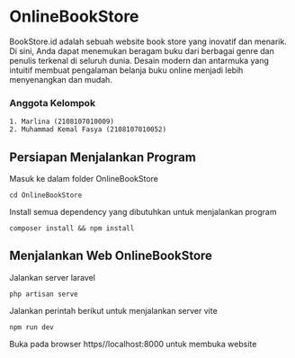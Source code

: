 # OnlineBookStore
BookStore.id adalah sebuah website book store yang inovatif dan menarik. Di sini, Anda dapat menemukan beragam buku dari berbagai genre dan penulis terkenal di seluruh dunia. Desain modern dan antarmuka yang intuitif membuat pengalaman belanja buku online menjadi lebih menyenangkan dan mudah.
 
### Anggota Kelompok
    1. Marlina (2108107010009)
    2. Muhammad Kemal Fasya (2108107010052)

## Persiapan Menjalankan Program
 Masuk ke dalam folder OnlineBookStore
 
    cd OnlineBookStore
    
Install semua dependency yang dibutuhkan untuk menjalankan program

    composer install && npm install

## Menjalankan Web OnlineBookStore
 Jalankan server laravel
 
    php artisan serve
    
 Jalankan perintah berikut untuk menjalankan server vite
 
    npm run dev
    
 Buka pada browser https//localhost:8000 untuk membuka website
